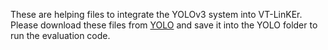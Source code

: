 These are helping files to integrate the YOLOv3 system into VT-LinKEr. Please download these files from [YOLO](https://figshare.com/articles/YOLO_helping_files/11536479) and save it into the YOLO folder to run the evaluation code.
